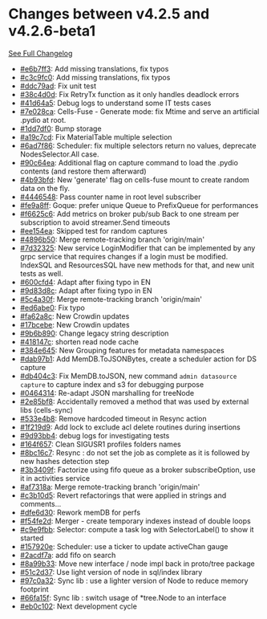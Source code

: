 # Changes between v4.2.5 and v4.2.6-beta1

[See Full Changelog](https://github.com/pydio/cells/compare/v4.2.5...v4.2.6-beta1)

- [#e6b7ff3](https://github.com/pydio/cells/commit/e6b7ff32473aee132d2e9da82470ded44cfb5318): Add missing translations, fix typos
- [#c3c9fc0](https://github.com/pydio/cells/commit/c3c9fc0994337e23d0cbe2288bcb2acd1a3f1f27): Add missing translations, fix typos
- [#ddc79ad](https://github.com/pydio/cells/commit/ddc79ad45eab53a9a4b1647313e7ba6038a5b1f2): Fix unit test
- [#38c4d0d](https://github.com/pydio/cells/commit/38c4d0d75195f930f57b1676a702e9ec8430b737): Fix RetryTx function as it only handles deadlock errors
- [#41d64a5](https://github.com/pydio/cells/commit/41d64a5be9a2334d23aebffee57099b4702216b7): Debug logs to understand some IT tests cases
- [#7e028ca](https://github.com/pydio/cells/commit/7e028caa76a70d32985e72cefe6b4a09721c0784): Cells-Fuse - Generate mode: fix Mtime and serve an artificial .pydio at root.
- [#1dd7df0](https://github.com/pydio/cells/commit/1dd7df09de50e3b5051926c24aaa9d586284ada9): Bump storage
- [#a19c7cd](https://github.com/pydio/cells/commit/a19c7cd916214d2a859ede5880dac739bfae8a2f): Fix MaterialTable multiple selection
- [#6ad7f86](https://github.com/pydio/cells/commit/6ad7f8692078e6152cca791649ce598f0537a646): Scheduler: fix multiple selectors return no values, deprecate NodesSelector.All case.
- [#90c64ea](https://github.com/pydio/cells/commit/90c64ea3e11868b8d294e10494a7675275a5df99): Additional flag on capture command to load the .pydio contents (and restore them afterward)
- [#4b93bfd](https://github.com/pydio/cells/commit/4b93bfda8f670497da55d320b7554e412b20f4c6): New 'generate' flag on cells-fuse mount to create random data on the fly.
- [#4446548](https://github.com/pydio/cells/commit/44465488966e175db7b58210dbb3812df7639151): Pass counter name in root level subscriber
- [#fe9a8ff](https://github.com/pydio/cells/commit/fe9a8ffddbfd296a2addc1d95757a3b26449357e): Goque: prefer unique Queue to PrefixQueue for performances
- [#f6625c6](https://github.com/pydio/cells/commit/f6625c63cc824dc1fd66d00765d7ea4633e5ab84): Add metrics on broker pub/sub Back to one stream per subscription to avoid streamer.Send timeouts
- [#ee154ea](https://github.com/pydio/cells/commit/ee154eafce6e1aa479383c0b59c76bb3a81101ad): Skipped test for random captures
- [#4896b50](https://github.com/pydio/cells/commit/4896b507b92512af9d74d3d36b5dc6a5c7945d64): Merge remote-tracking branch 'origin/main'
- [#7d32325](https://github.com/pydio/cells/commit/7d32325f73b8e9ce53b93d4b0f812cc4ea37717e): New service LoginModifier that can be implemented by any grpc service that requires changes if a login must be modified. IndexSQL and ResourcesSQL have new methods for that, and new unit tests as well.
- [#600cfd4](https://github.com/pydio/cells/commit/600cfd4f3ca3538496d24464961beda2a1ed0f55): Adapt after fixing typo in EN
- [#9d83d8c](https://github.com/pydio/cells/commit/9d83d8c3386812bf0bcb56b95731abddd157085f): Adapt after fixing typo in EN
- [#5c4a30f](https://github.com/pydio/cells/commit/5c4a30fb50dded1857073198129bccd2a21ad068): Merge remote-tracking branch 'origin/main'
- [#ed6abe0](https://github.com/pydio/cells/commit/ed6abe0b8c96b802937637538b7a868c92549d52): Fix typo
- [#fa62a8c](https://github.com/pydio/cells/commit/fa62a8c2f429a08f84597cc7a9ccef42334c2b4f): New Crowdin updates
- [#17bcebe](https://github.com/pydio/cells/commit/17bcebe1d5a0fcb171e0ab9401310f04efccb31a): New Crowdin updates
- [#9b6b890](https://github.com/pydio/cells/commit/9b6b8902d7a676845d2833f461f951ce1f51988e): Change legacy string description
- [#418147c](https://github.com/pydio/cells/commit/418147c2fa8fb25b877cdb24b0346a018f584902): shorten read node cache
- [#384e645](https://github.com/pydio/cells/commit/384e64507127b7fe76b3fedb902b7822c36cffe4): New Grouping features for metadata namespaces
- [#dab97b1](https://github.com/pydio/cells/commit/dab97b13e4f2677917a32faac60bcf6e3bac78a4): Add MemDB.ToJSONBytes, create a scheduler action for DS capture
- [#db404c3](https://github.com/pydio/cells/commit/db404c3a33ad9293dbb95b94c9df54d510c49d4f): Fix MemDB.toJSON, new command `admin datasource capture` to capture index and s3 for debugging purpose
- [#0464314](https://github.com/pydio/cells/commit/046431428f6d64a65485cfe828800ff1d680fe6a): Re-adapt JSON marshalling for treeNode
- [#2e85bf8](https://github.com/pydio/cells/commit/2e85bf8c38c9423a9cd7bc0ec9adbd5b31ae0830): Accidentally removed a method that was used by external libs (cells-sync)
- [#533e4b8](https://github.com/pydio/cells/commit/533e4b8959560eaa58147a5fb7eb58b41106cb7e): Remove hardcoded timeout in Resync action
- [#1f219d9](https://github.com/pydio/cells/commit/1f219d94b55e0d19eae9d9bca10bf563bfc16333): Add lock to exclude acl delete routines during insertions
- [#9d93bb4](https://github.com/pydio/cells/commit/9d93bb4dae8bc721ce4d31cb7a472b0ff80d96ca): debug logs for investigating tests
- [#164f657](https://github.com/pydio/cells/commit/164f657526268610a050524c9b808415ff62a8d7): Clean SIGUSR1 profiles folders names
- [#8bc16c7](https://github.com/pydio/cells/commit/8bc16c751d44d29bcf136e70561cea3ad8e9079b): Resync : do not set the job as complete as it is followed by new hashes detection step
- [#3b3409f](https://github.com/pydio/cells/commit/3b3409f1d9f1e58a87950a25c3e5528b1f6efb8f): Factorize using fifo queue as a broker subscribeOption, use it in activities service
- [#af7318a](https://github.com/pydio/cells/commit/af7318a1b52b295612a32b528af98ce3768115e1): Merge remote-tracking branch 'origin/main'
- [#c3b10d5](https://github.com/pydio/cells/commit/c3b10d5702469fcf8fff59af77be8b37593e9d42): Revert refactorings that were applied in strings and comments...
- [#dfe6d30](https://github.com/pydio/cells/commit/dfe6d308ee27100e33752766c3b1f6a7ea0deaa4): Rework memDB for perfs
- [#f54fe2d](https://github.com/pydio/cells/commit/f54fe2db48edc322089885c32240a0ea31807ee2): Merger - create temporary indexes instead of double loops
- [#c9e9fbb](https://github.com/pydio/cells/commit/c9e9fbbb9b5c3d0982993ab83b7d45d25f82a262): Selector: compute a task log with SelectorLabel() to show it started
- [#157920e](https://github.com/pydio/cells/commit/157920ef1878b5a7204bf30bb7b4ab36354bbe74): Scheduler: use a ticker to update activeChan gauge
- [#2acdf7a](https://github.com/pydio/cells/commit/2acdf7a8494a0f2383798608f8858e3fc53584ac): add fifo on search
- [#8a99b33](https://github.com/pydio/cells/commit/8a99b335f855b1bf17094207a933eb5be809c950): Move new interface / node impl back in proto/tree package
- [#51c2d37](https://github.com/pydio/cells/commit/51c2d37108245fa41424ea967eb58d080eb46c89): Use light version of node in sql/index library
- [#97c0a32](https://github.com/pydio/cells/commit/97c0a32187e6eb221fdd04502b0a1e4b829c915c): Sync lib : use a lighter version of Node to reduce memory footprint
- [#66fa15f](https://github.com/pydio/cells/commit/66fa15f232bb0222e8615149d9e0049062a26c86): Sync lib : switch usage of *tree.Node to an interface
- [#eb0c102](https://github.com/pydio/cells/commit/eb0c102b2e5f5dfdc75f6f59a9f39c67cd9a1430): Next development cycle
